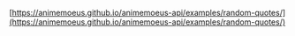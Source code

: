 [https://animemoeus.github.io/animemoeus-api/examples/random-quotes/](https://animemoeus.github.io/animemoeus-api/examples/random-quotes/)
